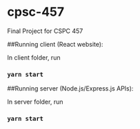# cpsc-457
Final Project for CSPC 457



##Running client (React website):

In client folder, run
### `yarn start`


##Running server (Node.js/Express.js APIs):
 
In server folder, run
### `yarn start`
